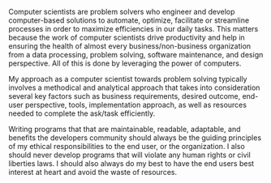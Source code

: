 Computer scientists are problem solvers who engineer and develop computer-based solutions to automate, optimize, facilitate or streamline processes in order to maximize efficiencies in our daily tasks. This matters because the work of computer scientists drive productivity and help in ensuring the health of almost every business/non-business organization from a data processing, problem solving, software maintenance, and design perspective. All of this is done by leveraging the power of computers.

My approach as a computer scientist towards problem solving typically involves a methodical and analytical approach that takes into consideration several key factors such as business requirements, desired outcome, end-user perspective, tools, implementation approach, as well as resources needed to complete the ask/task efficiently.

Writing programs that that are maintainable, readable, adaptable, and benefits the developers community should always be the guiding principles of my ethical responsibilities to the end user, or the organization. I also should never develop programs that will violate any human rights or civil liberties laws. I should also always do my best to have the end users best interest at heart and avoid the waste of resources.
